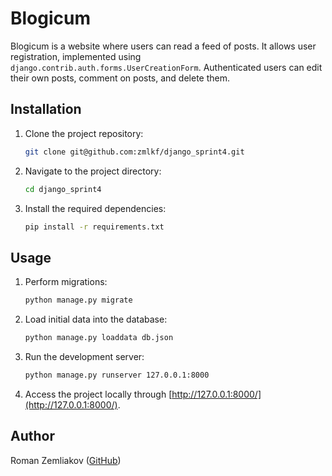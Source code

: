 # Blogicum

Blogicum is a website where users can read a feed of posts. It allows user registration, implemented using `django.contrib.auth.forms.UserCreationForm`. Authenticated users can edit their own posts, comment on posts, and delete them.

## Installation

1. Clone the project repository:

   ```bash
   git clone git@github.com:zmlkf/django_sprint4.git
   ```

2. Navigate to the project directory:

   ```bash
   cd django_sprint4
   ```

3. Install the required dependencies:

   ```bash
   pip install -r requirements.txt
   ```

## Usage

1. Perform migrations:

   ```bash
   python manage.py migrate
   ```

2. Load initial data into the database:

   ```bash
   python manage.py loaddata db.json
   ```

3. Run the development server:

   ```bash
   python manage.py runserver 127.0.0.1:8000
   ```

4. Access the project locally through [http://127.0.0.1:8000/](http://127.0.0.1:8000/).

## Author

Roman Zemliakov ([GitHub](https://github.com/zmlkf))

```